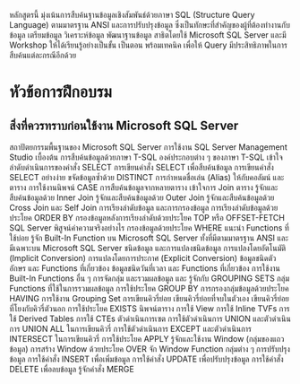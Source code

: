 หลักสูตรนี้ มุ่งเน้นการสืบค้นฐานข้อมูลเชิงสัมพันธ์ด้วยภาษา SQL (Structure Query Language) ตามมาตรฐาน ANSI และการปรับปรุงข้อมูล ซึ่งเป็นทักษะที่สำคัญของผู้ที่ต้องทำงานกับข้อมูล เตรียมข้อมูล วิเคราะห์ข้อมูล พัฒนาฐานข้อมูล สาธิตโดยใช้ Microsoft SQL Server และมี Workshop ให้ได้เรียนรู้อย่างเป็นขั้น เป็นตอน พร้อมเทคนิค เพื่อให้ Query มีประสิทธิภาพในการสืบค้นแต่ละกรณีอีกด้วย

# หัวข้อการฝึกอบรม
## สิ่งที่ควรทราบก่อนใช้งาน Microsoft SQL Server
สถาปัตยกรรมพื้นฐานของ Microsoft SQL Server
การใช้งาน SQL Server Management Studio เบื้องต้น
การสืบค้นข้อมูลด้วยภาษา T-SQL
องค์ประกอบต่าง ๆ ของภาษา T-SQL
เข้าใจลำดับดำเนินการของคำสั่ง SELECT
การเขียนคำสั่ง SELECT เพื่อสืบค้นข้อมูล
การเขียนคำสั่ง SELECT อย่างง่าย
ขจัดข้อมูลซ้ำด้วย DISTINCT
การกำหนดชื่อเล่น (Alias) ให้กับคอลัมน์ และตาราง
การใช้งานนิพจน์ CASE
การสืบค้นข้อมูลจากหลายตาราง
เข้าใจการ Join ตาราง
รู้จักและสืบค้นข้อมูลด้วย Inner Join 
รู้จักและสืบค้นข้อมูลด้วย Outer Join 
รู้จักและสืบค้นข้อมูลด้วย Cross Join และ Self Join
การเรียงลำดับข้อมูล และการกรองข้อมูล
การเรียงลำดับข้อมูลด้วยประโยค ORDER BY
กรองข้อมูลหลังการเรียงลำดับด้วยประโยค TOP หรือ OFFSET-FETCH
SQL Server พิสูจน์ค่าความจริงอย่างไร
กรองข้อมูลด้วยประโยค WHERE
แนะนำ Functions ที่ใช้บ่อย
รู้จัก Built-In Function บน Microsoft SQL Server
ทั้งที่มีตามมาตรฐาน ANSI และมีเฉพาะบน Microsoft SQL Server
ชนิดข้อมูล และการแปลงชนิดข้อมูล
การแปลงโดยอัตโนมัติ (Implicit Conversion)
การแปลงโดยการประกาศ (Explicit Conversion)
ข้อมูลชนิดตัวอักษร และ Functions ที่เกี่ยวข้อง
ข้อมูลชนิดวันที่เวลา และ Functions ที่เกี่ยวข้อง
การใช้งาน Built-In Functions อื่น ๆ
การจัดกลุ่ม และรวมผลข้อมูล  และ รู้จักกับ GROUPING SETS
กลุ่ม Functions ที่ใช้ในการรวมผลข้อมูล
การใช้ประโยค GROUP BY
การกรองกลุ่มข้อมูลด้วยประโยค HAVING
การใช้งาน Grouping Set
การเขียนคิวรี่ย่อย
เขียนคิวรี่ย่อยที่จบในตัวเอง
เขียนคิวรี่ย่อยที่โยงกับคิวรี่ตัวนอก
การใช้ประโยค EXISTS
นิพจน์ตาราง
การใช้ View
การใช้ Inline TVFs
การใช้ Derived Tables
การใช้ CTEs
ตัวดำเนินการเซต
การใช้ตัวดำเนินการ UNION และตัวดำเนินการ UNION ALL ในการเขียนคิวรี่
การใช้ตัวดำเนินการ EXCEPT และตัวดำเนินการ INTERSECT ในการเขียนคิวรี่
การใช้ประโยค APPLY
รู้จักและใช้งาน Window (กลุ่มของแถวข้อมูล)
การสร้าง Window ด้วยประโยค OVER
จัก Window Function กลุ่มต่าง ๆ
การปรับปรุงข้อมูล
การใช้คำสั่ง INSERT เพื่อเพิ่มข้อมูล
การใช้คำสั่ง UPDATE เพื่อปรับปรุงข้อมูล
การใช้คำสั่ง DELETE เพื่อลบข้อมูล
รู้จักคำสั่ง MERGE
